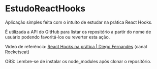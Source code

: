 # EstudoReactHooks

Aplicação simples feita com o intuito de estudar na prática React Hooks.

É utilizada a API do GitHub para listar os repositório a partir do nome de usuário podendo favoritá-los ou reverter esta ação.

Vídeo de referência: [React Hooks na prática | Diego Fernandes](https://www.youtube.com/watch?v=6WB16wZS61c) (canal Rocketseat)

OBS: Lembre-se de instalar os node_modules após clonar o repositório.
